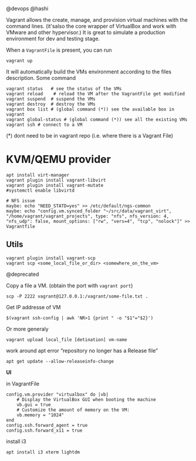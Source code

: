 @devops
@hashi


Vagrant allows the create, manage, and provision virtual machines with the command lines. (it'salso the core wrapper of VirtualBox and work with VMware and other hypervisor.)
It is great to simulate a production environment for dev and testing stage.

When a `VagrantFile` is present, you can run

    vagrant up

It will automatically build the VMs environment according to the files description.
Some command

    vagrant status   # see the status of the VMs
    vagrant reload    # reload the VM after the VagrantFile get modified
    vagrant suspend  # suspend the VMs
    vagrant destroy  # destroy the VMs
    vagrant box list # (global command (*)) see the available box in vagrant
    vagrant global-status # (global command (*)) see all the existing VMs
    vagrant ssh # connect to a VM

(\*) dont need to be in vagrant repo (i.e. where there is a Vagrant File)

# KVM/QEMU provider

    apt install virt-manager
    vagrant plugin install vagrant-libvirt
    vagrant plugin install vagrant-mutate
    #systemctl enable libvirtd

    # NFS issue
    maybe: echo "NEED_STATD=yes" >> /etc/default/ngs-common 
    maybe: echo "config.vm.synced_folder "~/src/data/vagrant_virt", "/home/vagrant/vagrant_projects", type: "nfs", nfs_version: 4, "nfs_udp": false, mount_options: ["rw", "vers=4", "tcp", "nolock"]" >> Vagrantfile

## Utils

    vagrant plugin install vagrant-scp
    vagrant scp <some_local_file_or_dir> <somewhere_on_the_vm>

@deprecated

Copy a file a VM. (obtain the port with `vagrant port`)

    scp -P 2222 vagrant@127.0.0.1:/vagrant/some-file.txt .

Get IP addresse of VM

    $(vagrant ssh-config | awk 'NR>1 {print " -o "$1"="$2}')

Or more generaly

    vagrant upload local_file [detination] vm-name


work around apt error “repository no longer has a Release file”

    apt get update --allow-releaseinfo-change

**UI**

in VagrantFile

    config.vm.provider "virtualbox" do |vb|
        # Display the VirtualBox GUI when booting the machine
        vb.gui = true
        # Customize the amount of memory on the VM:
        vb.memory = "1024"
    end
    config.ssh.forward_agent = true
    config.ssh.forward_x11 = true


install i3

    apt install i3 xterm lightdm


